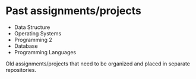 # Past assignments/projects
<ul>
  <li> Data Structure </li>
  <li> Operating Systems </li>
  <li> Programming 2 </li>
  <li> Database </li>
  <li> Programming Languages </li>
</ul>

Old assignments/projects that need to be organized and placed in separate repositories. </br>
